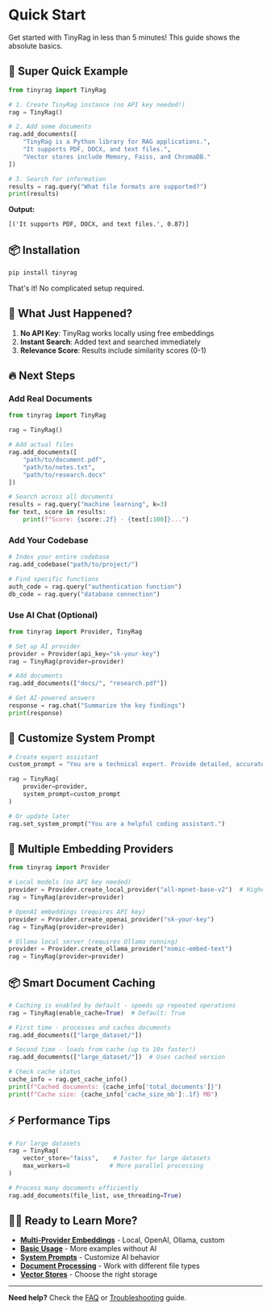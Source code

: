 # Quick Start

Get started with TinyRag in less than 5 minutes! This guide shows the absolute basics.

## 🚀 Super Quick Example

```python
from tinyrag import TinyRag

# 1. Create TinyRag instance (no API key needed!)
rag = TinyRag()

# 2. Add some documents
rag.add_documents([
    "TinyRag is a Python library for RAG applications.",
    "It supports PDF, DOCX, and text files.",
    "Vector stores include Memory, Faiss, and ChromaDB."
])

# 3. Search for information
results = rag.query("What file formats are supported?")
print(results)
```

**Output:**
```
[('It supports PDF, DOCX, and text files.', 0.87)]
```

## 📦 Installation

```bash
pip install tinyrag
```

That's it! No complicated setup required.

## 🎯 What Just Happened?

1. **No API Key**: TinyRag works locally using free embeddings
2. **Instant Search**: Added text and searched immediately
3. **Relevance Score**: Results include similarity scores (0-1)

## 🔥 Next Steps

### Add Real Documents

```python
from tinyrag import TinyRag

rag = TinyRag()

# Add actual files
rag.add_documents([
    "path/to/document.pdf",
    "path/to/notes.txt",
    "path/to/research.docx"
])

# Search across all documents
results = rag.query("machine learning", k=3)
for text, score in results:
    print(f"Score: {score:.2f} - {text[:100]}...")
```

### Add Your Codebase

```python
# Index your entire codebase
rag.add_codebase("path/to/project/")

# Find specific functions
auth_code = rag.query("authentication function")
db_code = rag.query("database connection")
```

### Use AI Chat (Optional)

```python
from tinyrag import Provider, TinyRag

# Set up AI provider
provider = Provider(api_key="sk-your-key")
rag = TinyRag(provider=provider)

# Add documents
rag.add_documents(["docs/", "research.pdf"])

# Get AI-powered answers
response = rag.chat("Summarize the key findings")
print(response)
```

## 🎨 Customize System Prompt

```python
# Create expert assistant
custom_prompt = "You are a technical expert. Provide detailed, accurate explanations."

rag = TinyRag(
    provider=provider,
    system_prompt=custom_prompt
)

# Or update later
rag.set_system_prompt("You are a helpful coding assistant.")
```

## 🔧 Multiple Embedding Providers

```python
from tinyrag import Provider

# Local models (no API key needed)
provider = Provider.create_local_provider("all-mpnet-base-v2")  # Higher quality
rag = TinyRag(provider=provider)

# OpenAI embeddings (requires API key)
provider = Provider.create_openai_provider("sk-your-key")
rag = TinyRag(provider=provider)

# Ollama local server (requires Ollama running)
provider = Provider.create_ollama_provider("nomic-embed-text")
rag = TinyRag(provider=provider)
```

## 📦 Smart Document Caching

```python
# Caching is enabled by default - speeds up repeated operations
rag = TinyRag(enable_cache=True)  # Default: True

# First time - processes and caches documents
rag.add_documents(["large_dataset/"])

# Second time - loads from cache (up to 10x faster!)
rag.add_documents(["large_dataset/"])  # Uses cached version

# Check cache status
cache_info = rag.get_cache_info()
print(f"Cached documents: {cache_info['total_documents']}")
print(f"Cache size: {cache_info['cache_size_mb']:.1f} MB")
```

## ⚡ Performance Tips

```python
# For large datasets
rag = TinyRag(
    vector_store="faiss",    # Faster for large datasets
    max_workers=8           # More parallel processing
)

# Process many documents efficiently
rag.add_documents(file_list, use_threading=True)
```

## 🏃‍♂️ Ready to Learn More?

- **[Multi-Provider Embeddings](11-multi-provider-embeddings.md)** - Local, OpenAI, Ollama, custom
- **[Basic Usage](03-basic-usage.md)** - More examples without AI
- **[System Prompts](08-system-prompts.md)** - Customize AI behavior
- **[Document Processing](04-document-processing.md)** - Work with different file types
- **[Vector Stores](06-vector-stores.md)** - Choose the right storage

---

**Need help?** Check the [FAQ](19-faq.md) or [Troubleshooting](14-troubleshooting.md) guide.